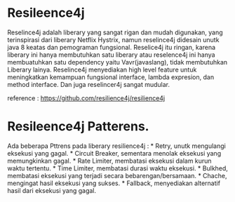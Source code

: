 # Resileence4j
Reselince4j adalah liberary yang sangat rigan dan mudah digunakan, yang terinspirasi dari liberary Netflix Hystrix, namun reselince4j didesain unutk java 8 keatas dan pemograman fungsional.
Reselice4j itu ringan, karena liberary ini hanya membutuhkan satu liberary atau reselence4j ini hanya membuatuhkan satu dependency yaitu Vavr(javaslang), tidak membutuhkan Liberary lainya.
Reselince4j menyediakan high level feature untuk meningkatkan kemampuan fungsional interface, lambda expresion, dan method interface. Dan juga reselincer4j sangat mudular.

reference : https://github.com/resilience4j/resilience4j

# Resileence4j Patterens.
Ada beberapa Pttrens pada liberary resilience4j :
    * Retry, unutk mengulangi eksekusi yang gagal.
    * Circuit Breaker, sementara menolak eksekusi yang memungkinkan gagal.
    * Rate Limiter, membatasi eksekusi dalam kurun waktu tertentu.
    * Time Limiter, membatasi durasi waktu eksekusi.
    * Bulkhed, membatasi eksekusi yang terjadi secara bebarengan/bersamaan.
    * Chache, mengingat hasil eksekusi yang sukses.
    * Fallback, menyediakan alternatif hasil dari eksekusi yang gagal.


